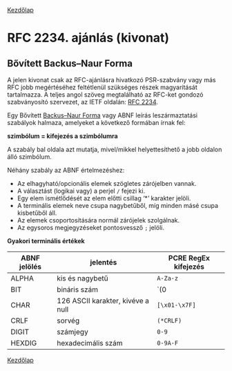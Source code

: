 [Kezdőlap](../README.md)

# RFC 2234. ajánlás (kivonat)

## Bővített Backus–Naur Forma

A jelen kivonat csak az RFC-ajánlásra hivatkozó PSR-szabvány vagy más RFC jobb
megértéséhez feltétlenül szükséges részek magyarítását tartalmazza. A teljes angol
szöveg megtalálható az RFC-ket gondozó szabványosító szervezet, az IETF oldalán:
[RFC 2234](https://tools.ietf.org/html/rfc2234).

Egy Bővített [Backus–Naur Forma](https://hu.wikipedia.org/wiki/Backus%E2%80%93Naur-forma)
vagy ABNF leírás leszármaztatási szabályok halmaza, amelyeket a következő formában
írnak fel:

**szimbólum = kifejezés a szimbólumra**

A szabály bal oldala azt mutatja, mivel/mikkel helyettesíthető a jobb
oldalon álló szimbólum.

Néhány szabály az ABNF értelmezéshez:
* Az elhagyható/opcionális elemek szögletes zárójelben vannak.
* A választást (logikai vagy) a perjel `/` fejezi ki.
* Egy elem ismétlődését az elem előtti csillag ‘*’ karakter jelöli.
* A terminális elemek neve csupa nagybetűből, míg minden másé csupa kisbetűből áll.
* Az elemek csoportosítására normál zárójelek szolgálnak.
* Az egysoros megjegyzéseket pontosvessző `;` jelöli.

**Gyakori terminális értékek**

| ABNF jelölés  |  jelentés       | PCRE RegEx kifejezés  |
|---------------|-----------------|-----------------------|
| ALPHA         | kis és nagybetű | `A-Za-z`                |
| BIT           | bináris szám    | `(0|1)`                |
| CHAR          | 126 ASCII karakter, kivéve a null | `[\x01-\x7F]` |
| CRLF          | sorvég          | `(*CRLF)`              |
| DIGIT         | számjegy        | `0-9`                   |
| HEXDIG        | hexadecimális szám | `0-9A-F`             |


[Kezdőlap](../README.md)
